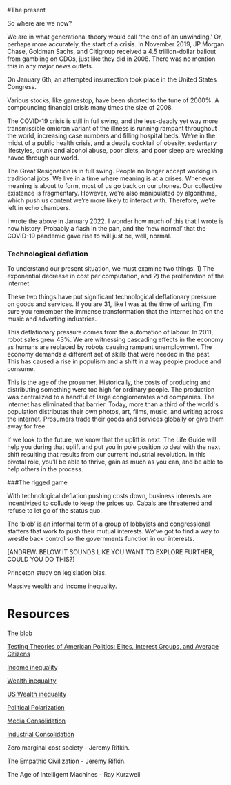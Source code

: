 ﻿#The present

So where are we now?

We are in what generational theory would call ‘the end of an unwinding.’ Or, perhaps more accurately, the start of a crisis. In November 2019, JP Morgan Chase, Goldman Sachs, and Citigroup received a 4.5 trillion-dollar bailout from gambling on CDOs, just like they did in 2008. There was no mention this in any major news outlets.

On January 6th, an attempted insurrection took place in the United States Congress.

Various stocks, like gamestop, have been shorted to the tune of 2000%. A compounding financial crisis many times the size of 2008.

The COVID-19 crisis is still in full swing, and the less-deadly yet way more transmissible omicron variant of the illness is running rampant throughout the world, increasing case numbers and filling hospital beds. We’re in the midst of a public health crisis, and a deadly cocktail of obesity, sedentary lifestyles, drunk and alcohol abuse, poor diets, and poor sleep are wreaking havoc through our world. 

The Great Resignation is in full swing. People no longer accept working in traditional jobs. We live in a time where meaning is at a crises. Whenever meaning is about to form, most of us go back on our phones. Our collective existence is fragmentary. However, we’re also manipulated by algorithms, which push us content we’re more likely to interact with. Therefore, we’re left in echo chambers.

I wrote the above in January 2022. I wonder how much of this that I wrote is now history. Probably a flash in the pan, and the ‘new normal’ that the COVID-19 pandemic gave rise to will just be, well, normal. 

### Technological deflation

To understand our present situation, we must examine two things. 1) The exponential decrease in cost per computation, and 2) the proliferation of the internet.

These two things have put significant technological deflationary pressure on goods and services. If you are 31, like I was at the time of writing, I’m sure you remember the immense transformation that the internet had on the music and adverting industries.

This deflationary pressure comes from the automation of labour. In 2011, robot sales grew 43%. We are witnessing cascading effects in the economy as humans are replaced by robots causing rampant unemployment. The economy demands a different set of skills that were needed in the past. This has caused a rise in populism and a shift in a way people produce and consume.

This is the age of the prosumer. Historically, the costs of producing and distributing something were too high for ordinary people. The production was centralized to a handful of large conglomerates and companies. The internet has eliminated that barrier. Today, more than a third of the world's population distributes their own photos, art, films, music,
and writing across the internet. Prosumers trade their goods and services globally or give them away for free.

If we look to the future, we know that the uplift is next. The Life Guide will help you during that uplift and put you in pole position to deal with the next shift resulting that results from our current industrial revolution. In this pivotal role, you’ll be able to thrive, gain as much as you can, and be able to help others in the process. 

###The rigged game

With technological deflation pushing costs down, business interests are incentivized to collude to keep the prices up. Cabals are threatened and refuse to let go of the status quo.

The ‘blob’ is an informal term of a group of lobbyists and congressional staffers that work to push their mutual interests. We’ve got to find a way to wrestle back control so the governments function in our interests. 

[ANDREW: BELOW IT SOUNDS LIKE YOU WANT TO EXPLORE FURTHER, COULD YOU DO THIS?]

Princeton study on legislation bias.

Massive wealth and income inequality.





# Resources

[The blob](https://www.businessinsider.com/the-secret-banking-blob-on-capitol-hill-that-destroys-the-possibility-of-financial-reform-2010-2)

[Testing Theories of American Politics: Elites, Interest Groups, and Average Citizens](https://www.cambridge.org/core/journals/perspectives-on-politics/article/testing-theories-of-american-politics-elites-interest-groups-and-average-citizens/62327F513959D0A304D4893B382B992B)

[Income inequality](https://ourworldindata.org/income-inequality)

[Wealth inequality](https://inequality.org/facts/wealth-inequality/)

[US Wealth inequality](https://equitablegrowth.org/eight-graphs-that-tell-the-story-of-u-s-economic-inequality/)

[Political Polarization](https://www.pewresearch.org/politics/2014/06/12/political-polarization-in-the-american-public/)

[Media Consolidation](https://visual.ly/community/Infographics/entertainment/media-consolidation-illusion-choice)

[Industrial Consolidation](https://www.capitalgroup.com/advisor/insights/articles/global-consolidation-5-charts.html)



Zero marginal cost society - Jeremy Rifkin.

The Empathic Civilization - Jeremy Rifkin.

The Age of Intelligent Machines - Ray Kurzweil

